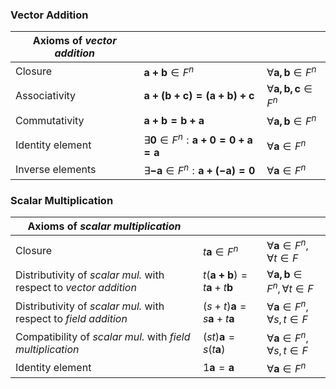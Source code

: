 ### Vector Addition

| Axioms of *vector addition* |                                                      |                                   |
| --------------------------- | ---------------------------------------------------- | --------------------------------- |
| Closure                     | $\mathbf{a+b}\in{F^{n}}$                             | $\forall{\mathbf{a,b}\in{F^n}}$   |
| Associativity               | $\mathbf{a+(b+c)=(a+b)+c}$                           | $\forall{\mathbf{a,b,c}\in{F^n}}$ |
| Commutativity               | $\mathbf{a+b=b+a}$                                   | $\forall{\mathbf{a,b}\in{F^n}}$   |
| Identity element            | ${\exists}\mathbf{0}\in{F^{n}:{\mathbf{a+0=0+a=a}}}$ | $\forall{\mathbf{a}\in{F^n}}$     |
| Inverse elements            | ${\exists}\mathbf{-a}\in{F^{n}:{\mathbf{a+(-a)=0}}}$ | $\forall{\mathbf{a}\in{F^n}}$     |

### Scalar Multiplication

| Axioms of *scalar multiplication*                                 |                                           |                                                    |
| ----------------------------------------------------------------- | ----------------------------------------- | -------------------------------------------------- |
| Closure                                                           | $t\mathbf{a}\in{F^n}$                     | $\forall{\mathbf{a}}\in{F^{n}},\forall{t\in{F}}$   |
| Distributivity of *scalar mul.* with respect to *vector addition* | $t(\mathbf{a+b})=t\mathbf{a}+t\mathbf{b}$ | $\forall{\mathbf{a,b}}\in{F^{n}},\forall{t\in{F}}$ |
| Distributivity of  *scalar mul.* with respect to *field addition* | $(s+t)\mathbf{a}=s\mathbf{a}+t\mathbf{a}$ | $\forall{\mathbf{a}}\in{F^{n}},\forall{s,t\in{F}}$ |
| Compatibility of *scalar mul.* with *field multiplication*        | $(st)\mathbf{a}=s(t\mathbf{a})$           | $\forall{\mathbf{a}}\in{F^{n}},\forall{s,t\in{F}}$ |
| Identity element                                                  | $1\mathbf{a}=\mathbf{a}$                  | $\forall{\mathbf{a}}\in{F^{n}}$                    |
